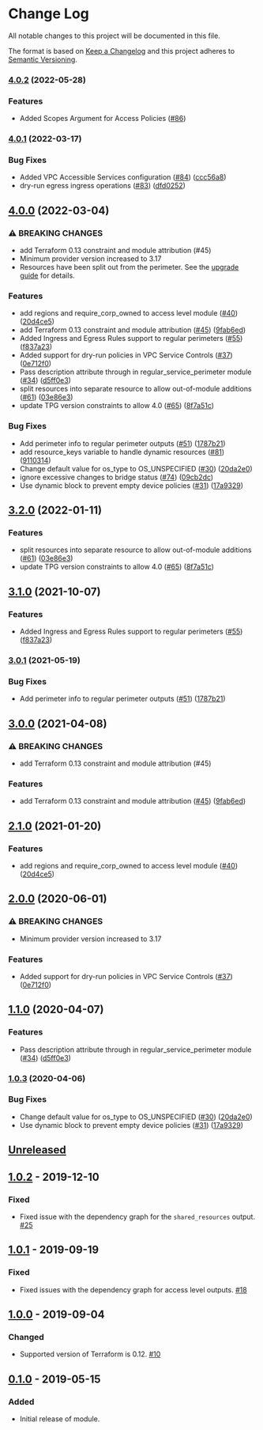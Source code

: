 # Change Log

All notable changes to this project will be documented in this file.

The format is based on [Keep a Changelog](http://keepachangelog.com/) and this
project adheres to [Semantic Versioning](http://semver.org/).

### [4.0.2](https://github.com/terraform-google-modules/terraform-google-vpc-service-controls/issues/86) (2022-05-28)

### Features

* Added Scopes Argument for Access Policies ([#86](https://github.com/terraform-google-modules/terraform-google-vpc-service-controls/issues/86))

### [4.0.1](https://github.com/terraform-google-modules/terraform-google-vpc-service-controls/compare/v4.0.0...v4.0.1) (2022-03-17)

### Bug Fixes

* Added VPC Accessible Services configuration ([#84](https://github.com/terraform-google-modules/terraform-google-vpc-service-controls/issues/84)) ([ccc56a8](https://github.com/terraform-google-modules/terraform-google-vpc-service-controls/commit/ccc56a80995b8c0e8aa63a05dcb6b6d448a715d3))
* dry-run egress ingress operations ([#83](https://github.com/terraform-google-modules/terraform-google-vpc-service-controls/issues/83)) ([dfd0252](https://github.com/terraform-google-modules/terraform-google-vpc-service-controls/commit/dfd02529f48c5f763ce6fc71ada920c2ca0ac8d5))

## [4.0.0](https://github.com/terraform-google-modules/terraform-google-vpc-service-controls/compare/v3.2.0...v4.0.0) (2022-03-04)


### ⚠ BREAKING CHANGES

* add Terraform 0.13 constraint and module attribution (#45)
* Minimum provider version increased to 3.17
* Resources have been split out from the perimeter. See the [upgrade guide](https://github.com/terraform-google-modules/terraform-google-vpc-service-controls/blob/master/docs/upgrading_to_v4.0.md) for details.

### Features

* add regions and require_corp_owned to access level module ([#40](https://github.com/terraform-google-modules/terraform-google-vpc-service-controls/issues/40)) ([20d4ce5](https://github.com/terraform-google-modules/terraform-google-vpc-service-controls/commit/20d4ce5e062f8716c241d32109e5a614269cbe85))
* add Terraform 0.13 constraint and module attribution ([#45](https://github.com/terraform-google-modules/terraform-google-vpc-service-controls/issues/45)) ([9fab6ed](https://github.com/terraform-google-modules/terraform-google-vpc-service-controls/commit/9fab6ed2a394d6aa9d00ff510aa097816175cf22))
* Added Ingress and Egress Rules support to regular perimeters ([#55](https://github.com/terraform-google-modules/terraform-google-vpc-service-controls/issues/55)) ([f837a23](https://github.com/terraform-google-modules/terraform-google-vpc-service-controls/commit/f837a23b58065c53327a2de3236e70e57e7386e9))
* Added support for dry-run policies in VPC Service Controls ([#37](https://github.com/terraform-google-modules/terraform-google-vpc-service-controls/issues/37)) ([0e712f0](https://github.com/terraform-google-modules/terraform-google-vpc-service-controls/commit/0e712f068b000221bcdc617292e1ef98e4fb9b6c))
* Pass description attribute through in regular_service_perimeter module ([#34](https://github.com/terraform-google-modules/terraform-google-vpc-service-controls/issues/34)) ([d5ff0e3](https://github.com/terraform-google-modules/terraform-google-vpc-service-controls/commit/d5ff0e396c4f5eff197a59aafb6f3f31060fc65b))
* split resources into separate resource to allow out-of-module additions ([#61](https://github.com/terraform-google-modules/terraform-google-vpc-service-controls/issues/61)) ([03e86e3](https://github.com/terraform-google-modules/terraform-google-vpc-service-controls/commit/03e86e330cc7261608cfe48b0212b421fc6a83ec))
* update TPG version constraints to allow 4.0 ([#65](https://github.com/terraform-google-modules/terraform-google-vpc-service-controls/issues/65)) ([8f7a51c](https://github.com/terraform-google-modules/terraform-google-vpc-service-controls/commit/8f7a51cf9bd4cb4d395aca0a750d805da387c650))


### Bug Fixes

* Add perimeter info to regular perimeter outputs ([#51](https://github.com/terraform-google-modules/terraform-google-vpc-service-controls/issues/51)) ([1787b21](https://github.com/terraform-google-modules/terraform-google-vpc-service-controls/commit/1787b217a92b68cc80d057288ecb6e36dd362d63))
* add resource_keys variable to handle dynamic resources ([#81](https://github.com/terraform-google-modules/terraform-google-vpc-service-controls/issues/81)) ([9110314](https://github.com/terraform-google-modules/terraform-google-vpc-service-controls/commit/9110314179adff5510f03f73a7010fa32f5b36bc))
* Change default value for os_type to OS_UNSPECIFIED ([#30](https://github.com/terraform-google-modules/terraform-google-vpc-service-controls/issues/30)) ([20da2e0](https://github.com/terraform-google-modules/terraform-google-vpc-service-controls/commit/20da2e06f375ddcaf47a34a40c967c4644c6ade7))
* ignore excessive changes to bridge status ([#74](https://github.com/terraform-google-modules/terraform-google-vpc-service-controls/issues/74)) ([09cb2dc](https://github.com/terraform-google-modules/terraform-google-vpc-service-controls/commit/09cb2dcaeb3e3b5465404357847b41289a2ec501))
* Use dynamic block to prevent empty device policies ([#31](https://github.com/terraform-google-modules/terraform-google-vpc-service-controls/issues/31)) ([17a9329](https://github.com/terraform-google-modules/terraform-google-vpc-service-controls/commit/17a9329bd8dad4f201d759a043f82e52de8dce41))

## [3.2.0](https://github.com/terraform-google-modules/terraform-google-vpc-service-controls/compare/v3.1.0...v3.2.0) (2022-01-11)


### Features

* split resources into separate resource to allow out-of-module additions ([#61](https://github.com/terraform-google-modules/terraform-google-vpc-service-controls/issues/61)) ([03e86e3](https://github.com/terraform-google-modules/terraform-google-vpc-service-controls/commit/03e86e330cc7261608cfe48b0212b421fc6a83ec))
* update TPG version constraints to allow 4.0 ([#65](https://github.com/terraform-google-modules/terraform-google-vpc-service-controls/issues/65)) ([8f7a51c](https://github.com/terraform-google-modules/terraform-google-vpc-service-controls/commit/8f7a51cf9bd4cb4d395aca0a750d805da387c650))

## [3.1.0](https://www.github.com/terraform-google-modules/terraform-google-vpc-service-controls/compare/v3.0.1...v3.1.0) (2021-10-07)


### Features

* Added Ingress and Egress Rules support to regular perimeters ([#55](https://www.github.com/terraform-google-modules/terraform-google-vpc-service-controls/issues/55)) ([f837a23](https://www.github.com/terraform-google-modules/terraform-google-vpc-service-controls/commit/f837a23b58065c53327a2de3236e70e57e7386e9))

### [3.0.1](https://www.github.com/terraform-google-modules/terraform-google-vpc-service-controls/compare/v3.0.0...v3.0.1) (2021-05-19)


### Bug Fixes

* Add perimeter info to regular perimeter outputs ([#51](https://www.github.com/terraform-google-modules/terraform-google-vpc-service-controls/issues/51)) ([1787b21](https://www.github.com/terraform-google-modules/terraform-google-vpc-service-controls/commit/1787b217a92b68cc80d057288ecb6e36dd362d63))

## [3.0.0](https://www.github.com/terraform-google-modules/terraform-google-vpc-service-controls/compare/v2.1.0...v3.0.0) (2021-04-08)


### ⚠ BREAKING CHANGES

* add Terraform 0.13 constraint and module attribution (#45)

### Features

* add Terraform 0.13 constraint and module attribution ([#45](https://www.github.com/terraform-google-modules/terraform-google-vpc-service-controls/issues/45)) ([9fab6ed](https://www.github.com/terraform-google-modules/terraform-google-vpc-service-controls/commit/9fab6ed2a394d6aa9d00ff510aa097816175cf22))

## [2.1.0](https://www.github.com/terraform-google-modules/terraform-google-vpc-service-controls/compare/v2.0.0...v2.1.0) (2021-01-20)


### Features

* add regions and require_corp_owned to access level module ([#40](https://www.github.com/terraform-google-modules/terraform-google-vpc-service-controls/issues/40)) ([20d4ce5](https://www.github.com/terraform-google-modules/terraform-google-vpc-service-controls/commit/20d4ce5e062f8716c241d32109e5a614269cbe85))

## [2.0.0](https://www.github.com/terraform-google-modules/terraform-google-vpc-service-controls/compare/v1.1.0...v2.0.0) (2020-06-01)


### ⚠ BREAKING CHANGES

* Minimum provider version increased to 3.17

### Features

* Added support for dry-run policies in VPC Service Controls ([#37](https://www.github.com/terraform-google-modules/terraform-google-vpc-service-controls/issues/37)) ([0e712f0](https://www.github.com/terraform-google-modules/terraform-google-vpc-service-controls/commit/0e712f068b000221bcdc617292e1ef98e4fb9b6c))

## [1.1.0](https://www.github.com/terraform-google-modules/terraform-google-vpc-service-controls/compare/v1.0.3...v1.1.0) (2020-04-07)


### Features

* Pass description attribute through in regular_service_perimeter module ([#34](https://www.github.com/terraform-google-modules/terraform-google-vpc-service-controls/issues/34)) ([d5ff0e3](https://www.github.com/terraform-google-modules/terraform-google-vpc-service-controls/commit/d5ff0e396c4f5eff197a59aafb6f3f31060fc65b))

### [1.0.3](https://www.github.com/terraform-google-modules/terraform-google-vpc-service-controls/compare/v1.0.2...v1.0.3) (2020-04-06)


### Bug Fixes

* Change default value for os_type to OS_UNSPECIFIED ([#30](https://www.github.com/terraform-google-modules/terraform-google-vpc-service-controls/issues/30)) ([20da2e0](https://www.github.com/terraform-google-modules/terraform-google-vpc-service-controls/commit/20da2e06f375ddcaf47a34a40c967c4644c6ade7))
* Use dynamic block to prevent empty device policies ([#31](https://www.github.com/terraform-google-modules/terraform-google-vpc-service-controls/issues/31)) ([17a9329](https://www.github.com/terraform-google-modules/terraform-google-vpc-service-controls/commit/17a9329bd8dad4f201d759a043f82e52de8dce41))

## [Unreleased]

## [1.0.2] - 2019-12-10

### Fixed

- Fixed issue with the dependency graph for the `shared_resources` output. [#25]

## [1.0.1] - 2019-09-19

### Fixed
- Fixed issues with the dependency graph for access level outputs. [#18]

## [1.0.0] - 2019-09-04

### Changed
 - Supported version of Terraform is 0.12. [#10]

## [0.1.0] - 2019-05-15

### Added

* Initial release of module.

[Unreleased]: https://github.com/terraform-google-modules/terraform-google-vpc-service-controls/compare/v1.0.2...HEAD
[1.0.2]: https://github.com/terraform-google-modules/terraform-google-vpc-service-controls/releases/compare/v1.0.1...v1.0.2
[1.0.1]: https://github.com/terraform-google-modules/terraform-google-vpc-service-controls/releases/compare/v1.0.0...v1.0.1
[1.0.0]: https://github.com/terraform-google-modules/terraform-google-vpc-service-controls/releases/compare/v0.1.0...v1.0.0
[0.1.0]: https://github.com/terraform-google-modules/terraform-google-vpc-service-controls/releases/tag/v0.1.0

[#25]: https://github.com/terraform-google-modules/terraform-google-vpc-service-controls/issues/25
[#18]: https://github.com/terraform-google-modules/terraform-google-vpc-service-controls/pull/18
[#10]: https://github.com/terraform-google-modules/terraform-google-vpc-service-controls/pull/10
